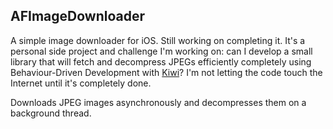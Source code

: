 ## AFImageDownloader
A simple image downloader for iOS. Still working on completing it. It's a personal side project and challenge I'm working on: can I develop a small library that will fetch and decompress JPEGs efficiently completely using Behaviour-Driven Development with [Kiwi](https://github.com/allending/Kiwi)? I'm not letting the code touch the Internet until it's completely done.

Downloads JPEG images asynchronously and decompresses them on a background thread.
